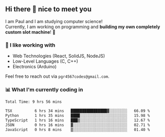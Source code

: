 ## Hi there 👋 nice to meet you

I am Paul and I am studying computer science!  
Currently, I am working on programming and **building my own completely custom slot machine**! 🎰

### 🔭 I like working with
- Web Technologies (React, SolidJS, NodeJS)
- Low-Level Languages (C, C++)
- Electronics (Arduino)

Feel free to reach out via `pgr4567codes@gmail.com`.

### 📊 What I'm currently coding in
<!--START_SECTION:waka-->

```txt
Total Time: 9 hrs 56 mins

TSX          6 hrs 34 mins   ████████████████▓░░░░░░░░   66.09 %
Python       1 hrs 35 mins   ████░░░░░░░░░░░░░░░░░░░░░   15.98 %
TypeScript   1 hrs 16 mins   ███▒░░░░░░░░░░░░░░░░░░░░░   12.67 %
JSON         0 hrs 16 mins   ▓░░░░░░░░░░░░░░░░░░░░░░░░   02.71 %
JavaScript   0 hrs 8 mins    ▒░░░░░░░░░░░░░░░░░░░░░░░░   01.40 %
```

<!--END_SECTION:waka-->
